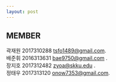 ```yaml
---
layout: post
---
```


## MEMBER
곽재원 2017310288 tsfo1489@gmail.com.  
배준휘 2016313631 bae9750@gmail.com .  
장지호 2017312482 zyoa@skku.edu     .  
정태우 2017313120 onow7353@gmail.com.
